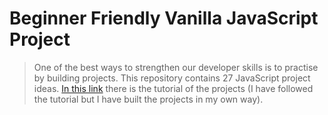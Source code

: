 # Beginner Friendly Vanilla JavaScript Project

> One of the best ways to strengthen our developer skills is to practise by building projects. This repository contains 27 JavaScript project ideas. [In this link](https://www.freecodecamp.org/news/javascript-projects-for-beginners/) there is the tutorial of the projects (I have followed the tutorial but I have built the projects in my own way).
